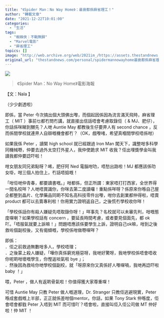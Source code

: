```yaml
---
title: "《Spider Man：No Way Home》：最衰都係麻省理工！"
author: "轉載文章"
date: "2021-12-22T10:01:00"
categories:
  - "生活"
tags:
  - "蜘蛛俠：不戰無歸"
  - "Marvel電影"
  - "麻省理工"
topics: []
image: "http://web.archive.org/web/2021im_/https://assets.thestandnews.com/media/photos/Untitled-8-01_28mBN45.png"
original_url: "thestandnews.com/personal/spidermannowayhome最衰都係麻省理工"
---
```

![](http://web.archive.org/web/2021im_/https://assets.thestandnews.com/media/photos/Untitled-8-01_28mBN45.png)
> 《Spider Man：No Way Home》電影海報

【文：Nala 】

（少少劇透啦）  
  
即係，當 Peter 今次搞出個大頭佛出嚟，而個起因係因為流言滿天飛時，麻省理工（ MIT ）事前乜都冇問冇講，就直接出信話唔會考慮取錄佢（ & MJ、肥仔），你話係咪睇到嬲先？人哋 Auntie May 都教後生仔要畀人有 second chance ，反而係間學校就連畀人自辯嘅機會都冇？（OK，戲嚟啫，希望真嗰間學校唔係咁）  
  
如果我係 Peter ，讀緊 high school 就已經跟過 Iron Man 闖天下，識整咁多科學同機械嘢，仲要去過外太空打外星人，我仲使跪求 MIT 收我？佢出埋獎學金叫我讀我都仲要諗吓啦！  
  
咁女朋友同兄弟點呀？唏，肥仔阿 Ned 電腦咁叻，唔愁出路啦！MJ 都應該係叻女啩，咁三個人拍住上，冇話唔掂嘅！  
  
「咁佢哋仲青春，都要讀書嘅。」咁都係，但正所謂：東家唔打打西家，全世界得一間名校咩？人哋唔賞識你，你咪去第二度讀囉！重點係咩呀？係原來你喺自己屋企都整到晶片、化學藥品同啲不知名高科技零件出嚟，咁你去創業都仲得啦，唔賣 product 都可以去賣專利啦！你用實力證明返自己，之後慌冇學校收你咩！  
  
「學校係話你有殺人嫌疑先唔取錄你呀！」咩事先？名校就可以未審先判，咁嘅態度㗎喇？如果學校話有 concern ，要延長時間考慮，或者要見個面先，都 ok 吖。「唔服氣就要上訴嘛！」問題唔應該係要學生上訴，證明自己ok嘛，咁到之後救咗個副校後，又有偈傾嘅，學校係咁做嘢㗎咩？  
  
即係：  
．佢之前救過無數咁多人，學校唔理；  
．之後蒙上殺人嫌疑，「嘩你真係窮兇極惡呀，我哋好驚呀，我哋學校係唔會唔收你呢啲咁壞嘅學生，你慳返啖氣啦 bye 」；  
．然後因為救咗你哋學校個副校，就「呀原來你又真係好人嚟㗎喎，我哋再諗吓啦 baby ！」  
  
喂，Peter ，做人有返啲骨氣啦！你值得獲大家尊重㗎！  
  
可惜 Auntie May 只教 Peter 做人嘅道理，Dr. Stranger 只教佢逃避現實，Peter 喺成套戲嘅上半部，正正就係差咁個mentor。你話，如果 Tony Stark 仲喺度，佢會唔會都戥 Peter 入唔到 MIT 而可惜吖？唔會啦，直接叫佢入佢公司做 MT 仲好啦！仲 MIT ！